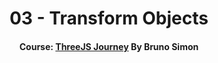 <div align="center">

# 03 - Transform Objects

#### Course: [ThreeJS Journey][course] By Bruno Simon

<!-----------------------------------{ Links }---------------------------------->

[course]: https://threejs-journey.com

</div>
